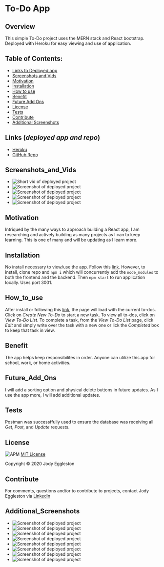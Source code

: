 # To-Do App 

## Overview 
This simple To-Do project uses the MERN stack and React bootstrap. Deployed with Heroku for easy viewing and use of application.

  ## Table of Contents:
  - [Links to Deployed app](#Links (*deployed app and repo*))
  - [Screenshots and Vids](#Screenshots_and_Vids)
  - [Motivation](#Motivation)
  - [Installation](#Installation)
  - [How to use](#How_to_use)
  - [Benefit](#Benefit)
  - [Future Add Ons](#Future_Add_Ons)
  - [License](#License)
  - [Tests](#Tests)
  - [Contribute](#Contribute)
  - [Additional Screenshots](#Additional_Screenshots)

 ## Links (*deployed app and repo*)
  - [Heroku](https://todo-app-with-mern.herokuapp.com/)
  - [GitHub Repo](https://github.com/jmeggles/To-Do-App)

 ## Screenshots_and_Vids 
  - ![Short vid of deployed project](https://media.giphy.com/media/SYQQ0YGVIDQItZaXD2/giphy.gif)
  - ![Screenshot of deployed project](./client/public/assets/images/screenshot1.png)  
  - ![Screenshot of deployed project](./client/public/assets/images/screenshot2.png)
  - ![Screenshot of deployed project](./client/public/assets/images/screenshot3.png)  
  - ![Screenshot of deployed project](./client/public/assets/images/screenshot4.png)
  
  ## Motivation
 Intriqued by the many ways to approach building a React app, I am researching and actively building as many projects as I can to keep learning.  This is one of many and will be updating as I learn more.

  ## Installation  
No install necessary to view/use the app. Follow this [link](https://todo-app-with-mern.herokuapp.com/).  However, to install, clone repo and `npm i` which will concurrently add the `node_modules` to both the frontend and the backend.  Then `npm start` to run application locally.  Uses port 3001. 

  ## How_to_use
After install or following this [link](https://todo-app-with-mern.herokuapp.com/), the page will load with the current to-dos.  Click on *Create New To-Do* to start a new task.  To view all to-dos, click on *View To-Do List*. To complete a task, from the *View To-Do List* page, click *Edit* and simply write over the task with a new one or lick the *Completed* box to keep that task in view.  

  ## Benefit
 The app helps keep responsibilites in order.  Anyone can utilize this app for school, work, or home activities. 

 ## Future_Add_Ons
 I will add a sorting option and physical delete buttons in future updates. As I use the app more, I will add additional updates.

  ## Tests
Postman was successffully used to ensure the database was receiving all *Get*, *Post*, and *Update* requests. 
 
  ## License 
  ![APM](https://img.shields.io/apm/l/npm?color=pink&style=plastic)
  [MIT License](https://opensource.org/licenses/MIT)
  
  Copyright © 2020 Jody Eggleston 

  ## Contribute
  For comments, questions and/or to contribute to projects, contact Jody Eggleston via 
  [Linkedin](https://www.linkedin.com/in/jody-eggleston/)

  ## Additional_Screenshots
  - ![Screenshot of deployed project](./client/public/assets/images/To-Do-MongoDB.png)
  - ![Screenshot of deployed project](./client/public/assets/images/To-Do-Postman1.png)
  - ![Screenshot of deployed project](./client/public/assets/images/To-Do-Postman2.png)
  - ![Screenshot of deployed project](./client/public/assets/images/To-Do-Postman3.png)
  - ![Screenshot of deployed project](./client/public/assets/images/To-Do-Postman4.png)
  - ![Screenshot of deployed project](./client/public/assets/images/To-Do-Postman5.png)
  - ![Screenshot of deployed project](./client/public/assets/images/To-Do-Postman6.png)
  - ![Screenshot of deployed project](./client/public/assets/images/To-Do-Postman7.png)
